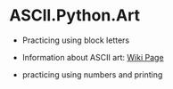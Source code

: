 # ASCll.Python.Art

* Practicing using block letters
* Information about ASCII art: [Wiki Page]("https://en.wikipedia.org/wiki/ASCII_art")

* practicing using numbers and printing 
